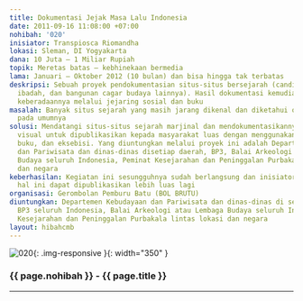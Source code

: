 ```yaml
---
title: Dokumentasi Jejak Masa Lalu Indonesia
date: 2011-09-16 11:08:00 +07:00
nohibah: '020'
inisiator: Transpiosca Riomandha
lokasi: Sleman, DI Yogyakarta
dana: 10 Juta – 1 Miliar Rupiah
topik: Meretas batas – kebhinekaan bermedia
lama: Januari – Oktober 2012 (10 bulan) dan bisa hingga tak terbatas
deskripsi: Sebuah proyek pendokumentasian situs-situs bersejarah (candi, makam, rumah
  ibadah, dan bangunan cagar budaya lainnya). Hasil dokumentasi kemudian dikabarkan
  keberadaannya melalui jejaring sosial dan buku
masalah: Banyak situs sejarah yang masih jarang dikenal dan diketahui oleh masyarakat
  pada umumnya
solusi: Mendatangi situs-situs sejarah marjinal dan mendokumentasikannya secara audio
  visual untuk dipublikasikan kepada masyarakat luas dengan menggunakan jejaring sosial,
  buku, dan eksebisi. Yang diuntungkan melalui proyek ini adalah Departemen Kebudayaan
  dan Pariwisata dan dinas-dinas disetiap daerah, BP3, Balai Arkeologi atau Lembaga
  Budaya seluruh Indonesia, Peminat Kesejarahan dan Peninggalan Purbakala lintas lokasi
  dan negara
keberhasilan: Kegiatan ini sesungguhnya sudah berlangsung dan inisiator berharap bahwa
  hal ini dapat dipublikasikan lebih luas lagi
organisasi: Gerombolan Pemburu Batu (BOL BRUTU)
diuntungkan: Departemen Kebudayaan dan Pariwisata dan dinas-dinas di setiap daerah,
  BP3 seluruh Indonesia, Balai Arkeologi atau Lembaga Budaya seluruh Indinesia, Peminat
  Kesejarahan dan Peninggalan Purbakala lintas lokasi dan negara
layout: hibahcmb
---
```


![020](/static/img/hibahcmb/020.png){: .img-responsive }{: width="350" }

### {{ page.nohibah }} - {{ page.title }}

---
